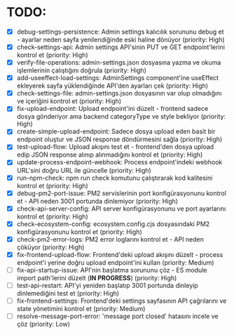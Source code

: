 # TODO:

- [x] debug-settings-persistence: Admin settings kalıcılık sorununu debug et - ayarlar neden sayfa yenilendiğinde eski haline dönüyor (priority: High)
- [x] check-settings-api: Admin settings API'sinin PUT ve GET endpoint'lerini kontrol et (priority: High)
- [x] verify-file-operations: admin-settings.json dosyasına yazma ve okuma işlemlerinin çalıştığını doğrula (priority: High)
- [x] add-useeffect-load-settings: AdminSettings component'ine useEffect ekleyerek sayfa yüklendiğinde API'den ayarları çek (priority: High)
- [x] check-settings-file: admin-settings.json dosyasının var olup olmadığını ve içeriğini kontrol et (priority: High)
- [x] fix-upload-endpoint: Upload endpoint'ini düzelt - frontend sadece dosya gönderiyor ama backend categoryType ve style bekliyor (priority: High)
- [x] create-simple-upload-endpoint: Sadece dosya upload eden basit bir endpoint oluştur ve JSON response döndürmesini sağla (priority: High)
- [x] test-upload-flow: Upload akışını test et - frontend'den dosya upload edip JSON response alınıp alınmadığını kontrol et (priority: High)
- [x] update-process-endpoint-webhook: Process endpoint'indeki webhook URL'sini doğru URL ile güncelle (priority: High)
- [x] run-npm-check: npm run check komutunu çalıştırarak kod kalitesini kontrol et (priority: High)
- [x] debug-pm2-port-issue: PM2 servislerinin port konfigürasyonunu kontrol et - API neden 3001 portunda dinlemiyor (priority: High)
- [x] check-api-server-config: API server konfigürasyonunu ve port ayarlarını kontrol et (priority: High)
- [x] check-ecosystem-config: ecosystem.config.cjs dosyasındaki PM2 konfigürasyonunu kontrol et (priority: High)
- [x] check-pm2-error-logs: PM2 error loglarını kontrol et - API neden çöküyor (priority: High)
- [x] fix-frontend-upload-flow: Frontend'deki upload akışını düzelt - process endpoint'i yerine doğru upload endpoint'ini kullan (priority: Medium)
- [ ] fix-api-startup-issue: API'nin başlatma sorununu çöz - ES module import path'lerini düzelt (**IN PROGRESS**) (priority: High)
- [ ] test-api-restart: API'yi yeniden başlatıp 3001 portunda dinleyip dinlemediğini test et (priority: High)
- [ ] fix-frontend-settings: Frontend'deki settings sayfasının API çağrılarını ve state yönetimini kontrol et (priority: Medium)
- [ ] resolve-message-port-error: 'message port closed' hatasını incele ve çöz (priority: Low)
